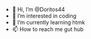 - 👋 Hi, I’m @Doritos44
- 👀 I’m interested in coding
- 🌱 I’m currently learning htmk
- 📫 How to reach me gut hub

<!---
Doritos44/Doritos44 is a ✨ special ✨ repository because its `README.md` (this file) appears on your GitHub profile.
You can click the Preview link to take a look at your changes.
--->
